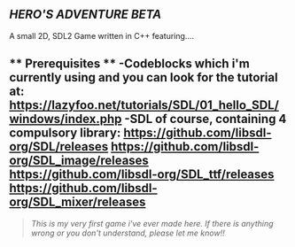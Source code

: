 **_HERO'S ADVENTURE BETA_**
---
A small 2D, SDL2 Game written in C++ featuring....

** Prerequisites **
-Codeblocks which i'm currently using and you can look for the tutorial at: https://lazyfoo.net/tutorials/SDL/01_hello_SDL/windows/index.php
-SDL of course, containing 4 compulsory library: https://github.com/libsdl-org/SDL/releases
                                                 https://github.com/libsdl-org/SDL_image/releases
                                                 https://github.com/libsdl-org/SDL_ttf/releases
                                                 https://github.com/libsdl-org/SDL_mixer/releases
--- 
> _This is my very first game i've ever made here. If there is anything wrong or you don't understand, please let me know!!_

